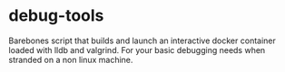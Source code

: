 # debug-tools
Barebones script that builds and launch an interactive docker container loaded with lldb and valgrind. For your basic debugging needs when stranded on a non linux machine.
